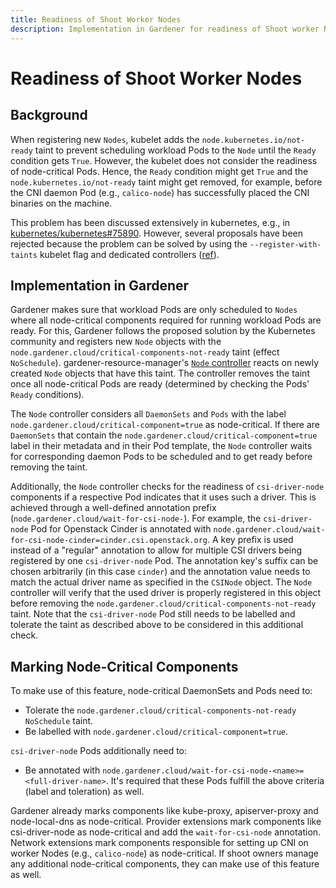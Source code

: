 ```yaml
---
title: Readiness of Shoot Worker Nodes
description: Implementation in Gardener for readiness of Shoot worker Nodes. How to mark components as node-critical
---
```


# Readiness of Shoot Worker Nodes

## Background

When registering new `Nodes`, kubelet adds the `node.kubernetes.io/not-ready` taint to prevent scheduling workload Pods to the `Node` until the `Ready` condition gets `True`.
However, the kubelet does not consider the readiness of node-critical Pods.
Hence, the `Ready` condition might get `True` and the `node.kubernetes.io/not-ready` taint might get removed, for example, before the CNI daemon Pod (e.g., `calico-node`) has successfully placed the CNI binaries on the machine.

This problem has been discussed extensively in kubernetes, e.g., in [kubernetes/kubernetes#75890](https://github.com/kubernetes/kubernetes/issues/75890).
However, several proposals have been rejected because the problem can be solved by using the `--register-with-taints` kubelet flag and dedicated controllers ([ref](https://github.com/kubernetes/enhancements/pull/1003#issuecomment-619087019)).

## Implementation in Gardener

Gardener makes sure that workload Pods are only scheduled to `Nodes` where all node-critical components required for running workload Pods are ready. 
For this, Gardener follows the proposed solution by the Kubernetes community and registers new `Node` objects with the `node.gardener.cloud/critical-components-not-ready` taint (effect `NoSchedule`).
gardener-resource-manager's [`Node` controller](../concepts/resource-manager.md#node-controller) reacts on newly created `Node` objects that have this taint.
The controller removes the taint once all node-critical Pods are ready (determined by checking the Pods' `Ready` conditions).

The `Node` controller considers all `DaemonSets` and `Pods` with the label `node.gardener.cloud/critical-component=true` as node-critical.
If there are `DaemonSets` that contain the `node.gardener.cloud/critical-component=true` label in their metadata and in their Pod template, the `Node` controller waits for corresponding daemon Pods to be scheduled and to get ready before removing the taint.

Additionally, the `Node` controller checks for the readiness of `csi-driver-node` components if a respective Pod indicates that it uses such a driver.
This is achieved through a well-defined annotation prefix (`node.gardener.cloud/wait-for-csi-node-`).
For example, the `csi-driver-node` Pod for Openstack Cinder is annotated with `node.gardener.cloud/wait-for-csi-node-cinder=cinder.csi.openstack.org`.
A key prefix is used instead of a "regular" annotation to allow for multiple CSI drivers being registered by one `csi-driver-node` Pod.
The annotation key's suffix can be chosen arbitrarily (in this case `cinder`) and the annotation value needs to match the actual driver name as specified in the `CSINode` object.
The `Node` controller will verify that the used driver is properly registered in this object before removing the `node.gardener.cloud/critical-components-not-ready` taint.
Note that the `csi-driver-node` Pod still needs to be labelled and tolerate the taint as described above to be considered in this additional check.

## Marking Node-Critical Components

To make use of this feature, node-critical DaemonSets and Pods need to:

- Tolerate the `node.gardener.cloud/critical-components-not-ready` `NoSchedule` taint.
- Be labelled with `node.gardener.cloud/critical-component=true`.

`csi-driver-node` Pods additionally need to:

- Be annotated with `node.gardener.cloud/wait-for-csi-node-<name>=<full-driver-name>`.
  It's required that these Pods fulfill the above criteria (label and toleration) as well.

Gardener already marks components like kube-proxy, apiserver-proxy and node-local-dns as node-critical.
Provider extensions mark components like csi-driver-node as node-critical and add the `wait-for-csi-node` annotation.
Network extensions mark components responsible for setting up CNI on worker Nodes (e.g., `calico-node`) as node-critical.
If shoot owners manage any additional node-critical components, they can make use of this feature as well.
